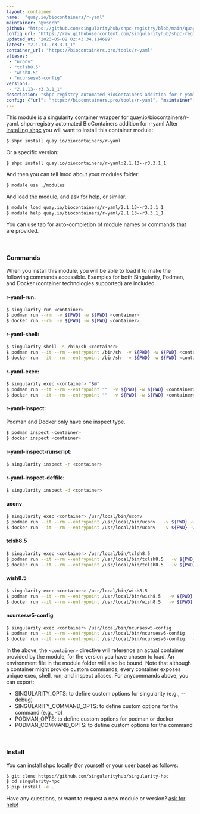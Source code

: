 ```yaml
---
layout: container
name:  "quay.io/biocontainers/r-yaml"
maintainer: "@vsoch"
github: "https://github.com/singularityhub/shpc-registry/blob/main/quay.io/biocontainers/r-yaml/container.yaml"
config_url: "https://raw.githubusercontent.com/singularityhub/shpc-registry/main/quay.io/biocontainers/r-yaml/container.yaml"
updated_at: "2023-05-02 02:43:34.114699"
latest: "2.1.13--r3.3.1_1"
container_url: "https://biocontainers.pro/tools/r-yaml"
aliases:
 - "uconv"
 - "tclsh8.5"
 - "wish8.5"
 - "ncursesw5-config"
versions:
 - "2.1.13--r3.3.1_1"
description: "shpc-registry automated BioContainers addition for r-yaml"
config: {"url": "https://biocontainers.pro/tools/r-yaml", "maintainer": "@vsoch", "description": "shpc-registry automated BioContainers addition for r-yaml", "latest": {"2.1.13--r3.3.1_1": "sha256:e286d1a408cdbac65dcb541dc832773307617795804157e1d4f9847f794abb76"}, "tags": {"2.1.13--r3.3.1_1": "sha256:e286d1a408cdbac65dcb541dc832773307617795804157e1d4f9847f794abb76"}, "docker": "quay.io/biocontainers/r-yaml", "aliases": {"uconv": "/usr/local/bin/uconv", "tclsh8.5": "/usr/local/bin/tclsh8.5", "wish8.5": "/usr/local/bin/wish8.5", "ncursesw5-config": "/usr/local/bin/ncursesw5-config"}}
---
```


This module is a singularity container wrapper for quay.io/biocontainers/r-yaml.
shpc-registry automated BioContainers addition for r-yaml
After [installing shpc](#install) you will want to install this container module:


```bash
$ shpc install quay.io/biocontainers/r-yaml
```

Or a specific version:

```bash
$ shpc install quay.io/biocontainers/r-yaml:2.1.13--r3.3.1_1
```

And then you can tell lmod about your modules folder:

```bash
$ module use ./modules
```

And load the module, and ask for help, or similar.

```bash
$ module load quay.io/biocontainers/r-yaml/2.1.13--r3.3.1_1
$ module help quay.io/biocontainers/r-yaml/2.1.13--r3.3.1_1
```

You can use tab for auto-completion of module names or commands that are provided.

<br>

### Commands

When you install this module, you will be able to load it to make the following commands accessible.
Examples for both Singularity, Podman, and Docker (container technologies supported) are included.

#### r-yaml-run:

```bash
$ singularity run <container>
$ podman run --rm  -v ${PWD} -w ${PWD} <container>
$ docker run --rm  -v ${PWD} -w ${PWD} <container>
```

#### r-yaml-shell:

```bash
$ singularity shell -s /bin/sh <container>
$ podman run --it --rm --entrypoint /bin/sh  -v ${PWD} -w ${PWD} <container>
$ docker run --it --rm --entrypoint /bin/sh  -v ${PWD} -w ${PWD} <container>
```

#### r-yaml-exec:

```bash
$ singularity exec <container> "$@"
$ podman run --it --rm --entrypoint ""  -v ${PWD} -w ${PWD} <container> "$@"
$ docker run --it --rm --entrypoint ""  -v ${PWD} -w ${PWD} <container> "$@"
```

#### r-yaml-inspect:

Podman and Docker only have one inspect type.

```bash
$ podman inspect <container>
$ docker inspect <container>
```

#### r-yaml-inspect-runscript:

```bash
$ singularity inspect -r <container>
```

#### r-yaml-inspect-deffile:

```bash
$ singularity inspect -d <container>
```


#### uconv

```bash
$ singularity exec <container> /usr/local/bin/uconv
$ podman run --it --rm --entrypoint /usr/local/bin/uconv   -v ${PWD} -w ${PWD} <container> -c " $@"
$ docker run --it --rm --entrypoint /usr/local/bin/uconv   -v ${PWD} -w ${PWD} <container> -c " $@"
```


#### tclsh8.5

```bash
$ singularity exec <container> /usr/local/bin/tclsh8.5
$ podman run --it --rm --entrypoint /usr/local/bin/tclsh8.5   -v ${PWD} -w ${PWD} <container> -c " $@"
$ docker run --it --rm --entrypoint /usr/local/bin/tclsh8.5   -v ${PWD} -w ${PWD} <container> -c " $@"
```


#### wish8.5

```bash
$ singularity exec <container> /usr/local/bin/wish8.5
$ podman run --it --rm --entrypoint /usr/local/bin/wish8.5   -v ${PWD} -w ${PWD} <container> -c " $@"
$ docker run --it --rm --entrypoint /usr/local/bin/wish8.5   -v ${PWD} -w ${PWD} <container> -c " $@"
```


#### ncursesw5-config

```bash
$ singularity exec <container> /usr/local/bin/ncursesw5-config
$ podman run --it --rm --entrypoint /usr/local/bin/ncursesw5-config   -v ${PWD} -w ${PWD} <container> -c " $@"
$ docker run --it --rm --entrypoint /usr/local/bin/ncursesw5-config   -v ${PWD} -w ${PWD} <container> -c " $@"
```



In the above, the `<container>` directive will reference an actual container provided
by the module, for the version you have chosen to load. An environment file in the
module folder will also be bound. Note that although a container
might provide custom commands, every container exposes unique exec, shell, run, and
inspect aliases. For anycommands above, you can export:

 - SINGULARITY_OPTS: to define custom options for singularity (e.g., --debug)
 - SINGULARITY_COMMAND_OPTS: to define custom options for the command (e.g., -b)
 - PODMAN_OPTS: to define custom options for podman or docker
 - PODMAN_COMMAND_OPTS: to define custom options for the command

<br>

### Install

You can install shpc locally (for yourself or your user base) as follows:

```bash
$ git clone https://github.com/singularityhub/singularity-hpc
$ cd singularity-hpc
$ pip install -e .
```

Have any questions, or want to request a new module or version? [ask for help!](https://github.com/singularityhub/singularity-hpc/issues)
